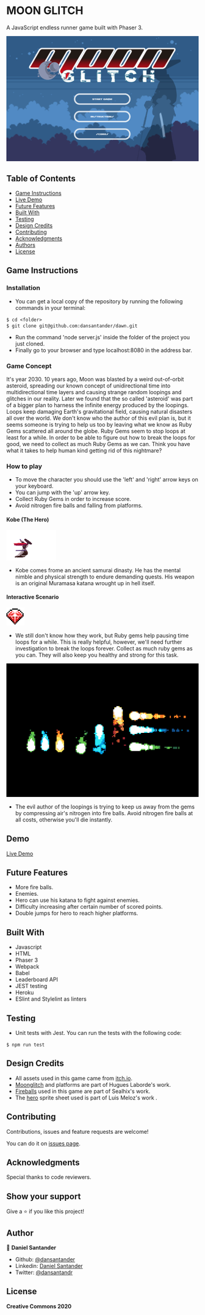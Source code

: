 # MOON GLITCH
A JavaScript endless runner game built with Phaser 3.

![screenshot](./src/assets/bg/screenShot.png)

## Table of Contents

* [Game Instructions](#game-instructions)
* [Live Demo](#demo)
* [Future Features](#future-features)
* [Built With](#built-with)
* [Testing](#testing)
* [Design Credits](#design-credits)
* [Contributing](#contributing)
* [Acknowledgments](#acknowledgments)
* [Authors](#author)
* [License](#license)

## Game Instructions

### Installation

- You can get a local copy of the repository by running the following commands in your terminal:
```
$ cd <folder>
$ git clone git@github.com:dansantander/dawn.git
```
- Run the command 'node server.js' inside the folder of the project you just cloned.
- Finally go to your browser and type localhost:8080 in the address bar.

### Game Concept

It's year 2030.
10 years ago, Moon was blasted by a weird out-of-orbit asteroid, spreading our known concept of unidirectional time into multidirectional time layers and causing strange random loopings and glitches in our reality.
Later we found that the so called 'asteroid' was part of a bigger plan to harness the infinite energy produced by the loopings.
Loops keep damaging Earth's gravitational field, causing natural disasters all over the world.
We don't know who the author of this evil plan is, but it seems someone is trying to help us too by leaving what we know as Ruby Gems scattered all around the globe.
Ruby Gems seem to stop loops at least for a while.
In order to be able to figure out how to break the loops for good, we need to collect as much Ruby Gems as we can.
Think you have what it takes to help human kind getting rid of this nightmare?

### How to play

- To move the character you should use the 'left' and 'right' arrow keys on your keyboard.
- You can jump with the 'up' arrow key.
- Collect Ruby Gems in order to increase score.
- Avoid nitrogen fire balls and falling from platforms.

#### Kobe (The Hero)

![kobe](./src/assets/hero/heroSword.png)

- Kobe comes frome an ancient samurai dinasty. He has the mental nimble and physical strength to endure demanding quests. His weapon is an original Muramasa katana wrought up in hell itself.

#### Interactive Scenario

![rubygem](./src/assets/objects/rubyGem.png)

- We still don't know how they work, but Ruby gems help pausing time loops for a while. This is really helpful, however, we'll need further investigation to break the loops forever. Collect as much ruby gems as you can. They will also keep you healthy and strong for this task.

![fireball](./src/assets/objects/fireBalls.gif)

- The evil author of the loopings is trying to keep us away from the gems by compressing air's nitrogen into fire balls. Avoid nitrogen fire balls at all costs, otherwise you'll die instantly.

## Demo

[Live Demo](https://intense-journey-88840.herokuapp.com/)

## Future Features

- More fire balls.
- Enemies.
- Hero can use his katana to fight against enemies.
- Difficulty increasing after certain number of scored points.
- Double jumps for hero to reach higher platforms.

## Built With
- Javascript
- HTML
- Phaser 3
- Webpack
- Babel
- Leaderboard API
- JEST testing
- Heroku
- ESlint and Stylelint as linters

## Testing

- Unit tests with Jest. You can run the tests with the following code:

```
$ npm run test
```

## Design Credits

- All assets used in this game came from [itch.io](https://itch.io/game-assets/free).
- [Moonglitch](https://hugues-laborde.itch.io/environment-pack-01) and platforms are part of Hugues Laborde's work.
- [Fireballs](https://stealthix.itch.io/animated-fires) used in this game are part of Sealhix's work.
- The [hero](https://luizmelo.itch.io/martial-hero) sprite sheet used is part of Luis Meloz's work .

## Contributing

Contributions, issues and feature requests are welcome!

You can do it on [issues page](issues/).

## Acknowledgments

Special thanks to code reviewers.

## Show your support

Give a ⭐️ if you like this project!

## Author

👤 **Daniel Santander**

- Github: [@dansantander](https://github.com/dansantander)
- Linkedin: [Daniel Santander](https://www.linkedin.com/in/daniel-santander)
- Twitter: [@dansantandr](https://twitter.com/dansantandr)

## License

<strong>Creative Commons 2020</strong>